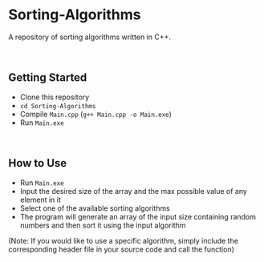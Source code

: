 # Sorting-Algorithms
A repository of sorting algorithms written in C++.

<br>

## Getting Started
* Clone this repository
* ```cd Sorting-Algorithms```
* Compile ```Main.cpp``` (```g++ Main.cpp -o Main.exe```)
* Run ```Main.exe```

<br>

## How to Use
* Run ```Main.exe```
* Input the desired size of the array and the max possible value of any element in it
* Select one of the available sorting algorithms
* The program will generate an array of the input size containing random numbers and then sort it using the input algorithm

(Note: If you would like to use a specific algorithm, simply include the corresponding header file in your source code and call the function)

